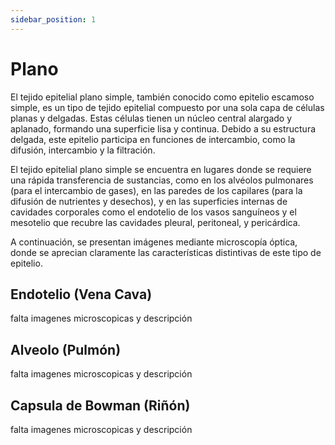 ```yaml
---
sidebar_position: 1
---
```


# Plano

El tejido epitelial plano simple, también conocido como epitelio escamoso simple, es un tipo de tejido epitelial compuesto por una sola capa de células planas y delgadas. Estas células tienen un núcleo central alargado y aplanado, formando una superficie lisa y continua. Debido a su estructura delgada, este epitelio participa en funciones de intercambio, como la difusión, intercambio y la filtración.

El tejido epitelial plano simple se encuentra en lugares donde se requiere una rápida transferencia de sustancias, como en los alvéolos pulmonares (para el intercambio de gases), en las paredes de los capilares (para la difusión de nutrientes y desechos), y en las superficies internas de cavidades corporales como el endotelio de los vasos sanguíneos y el mesotelio que recubre las cavidades pleural, peritoneal, y pericárdica.

A continuación, se presentan imágenes mediante microscopía óptica, donde se aprecian claramente las características distintivas de este tipo de epitelio.

## Endotelio (Vena Cava)

falta imagenes microscopicas y descripción

## Alveolo (Pulmón)

falta imagenes microscopicas y descripción

## Capsula de Bowman (Riñón)

falta imagenes microscopicas y descripción
